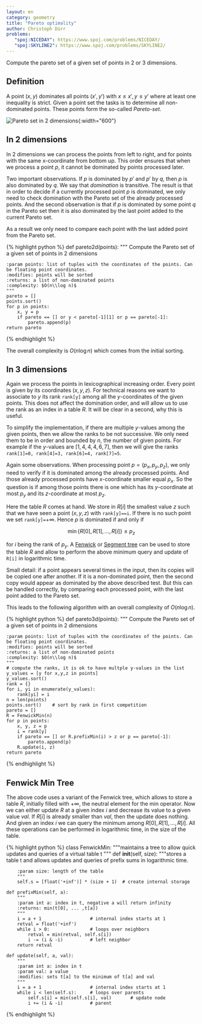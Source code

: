```yaml
---
layout: en
category: geometry
title: "Pareto optimality"
author: Christoph Dürr
problems:
   "spoj:NICEDAY": https://www.spoj.com/problems/NICEDAY/
   "spoj:SKYLINE2": https://www.spoj.com/problems/SKYLINE2/
---
```


Compute the pareto set of a given set of points in 2 or 3 dimensions.

## Definition

A point $(x,y)$ dominates all points $(x',y')$ with $x\leq x', y\leq y'$ where at least one inequality is strict. Given a point set the tasks is to determine all non-dominated points. These points form the so-called *Pareto-set*.

![Pareto set in 2 dimensions]({{site.images}}pareto-2d.png){:width="600"}

## In 2 dimensions

In 2 dimensions we can process the points from left to right, and for points with the same x-coordinate from bottom up. This order ensures that when we process a point $p$, it cannot be dominated by points processed later.

Two important observations. If $p$ is dominated by $p'$ and $p'$ by $q$, then $p$ is also dominated by $q$. We say that *domination* is transitive. The result is that in order to decide if a currently processed point $p$ is dominated, we only need to check domination with the Pareto set of the already processed points. And the second observation is that if $p$ is dominated by some point $q$ in the Pareto set then it is also dominated by the last point added to the current Pareto set.

As a result we only need to compare each point with the last added point from the Pareto set.

{% highlight python %}
def pareto2d(points):
    """ Compute the Pareto set of a given set of points in 2 dimensions

    :param points: list of tuples with the coordinates of the points. Can be floating point coordinates.
    :modifies: points will be sorted
    :returns: a list of non-dominated points
    :complexity: $O(n\\log n)$
    """
    pareto = []
    points.sort()
    for p in points:
        x, y = p
        if pareto == [] or y < pareto[-1][1] or p == pareto[-1]: 
            pareto.append(p)
    return pareto
{% endhighlight %}

The overall complexity is $O(n\log n)$ which comes from the initial sorting.

## In 3 dimensions

Again we process the points in lexicographical increasing order. Every point is given by its coordinates $(x,y,z)$. For technical reasons we want to associate to $y$ its rank `rank[y]` among all the $y$-coordinates of the given points. This does not affect the domination order, and will allow us to use the rank as an index in a table $R$. It will be clear in a second, why this is useful.

To simplify the implementation, if there are multiple $y$-values among the given points, then we allow the ranks to be not successive. We only need them to be in order and bounded by $n$, the number of given points. For example if the $y$-values are $[1,4,4,4,6,7]$, then we will give the ranks `rank[1]=0, rank[4]=3, rank[6]=4, rank[7]=5`.

Again some observations. When processing point $p=(p_x,p_y,p_z)$, we only need to verify if it is dominated among the already processed points.  And those already processed points have $x$-coordinate smaller equal $p_x$. So the question is if among those points there is one which has its $y$-coordinate at most $p_y$ and its $z$-coordinate at most $p_z$. 

Here the table $R$ comes at hand. We store in $R[i]$ the smallest value $z$ such that we have seen a point $(x,y,z)$ with `rank[y]==i`. If there is no such point we set `rank[y]=`$+\infty$. Hence $p$ is dominated if and only if 

$$
    \min\{R[0], R[1],\ldots, R[i]\} \leq p_z
$$

for $i$ being the rank of $p_y$. A [Fenwick](https://tryalgo.org/fr/2016/03/09/arbre-de-fenwick/) or [Segment tree](https://tryalgo.org/en/data%20structures/2016/06/25/segment-tree/) can be used to store the table $R$ and allow to perform the above minimum query and update of `R[i]` in logarithmic time.

Small detail: if a point appears several times in the input, then its copies will be copied one after another. If it is a non-dominated point, then the second copy would appear as dominated by the above described test. But this can be handled correctly, by comparing each processed point, with the last point added to the Pareto set.

This leads to the following algorithm with an overall complexity of $O(n\log n)$.

{% highlight python %}
def pareto3d(points):
    """ Compute the Pareto set of a given set of points in 2 dimensions

    :param points: list of tuples with the coordinates of the points. Can be floating point coordinates.
    :modifies: points will be sorted
    :returns: a list of non-dominated points
    :complexity: $O(n\\log n)$
    """
    # compute the ranks, it is ok to have multple y-values in the list
    y_values = [y for x,y,z in points]
    y_values.sort()
    rank = {}
    for i, yi in enumerate(y_values):
        rank[yi] = i
    n = len(points)
    points.sort()    # sort by rank in first competition
    pareto = []
    R = FenwickMin(n)
    for p in points:
        x, y, z = p 
        i = rank[y]
        if pareto == [] or R.prefixMin(i) > z or p == pareto[-1]:
            pareto.append(p) 
        R.update(i, z)
    return pareto 
{% endhighlight %}

## Fenwick Min Tree

The above code uses a variant of the Fenwick tree, which allows to store a table $R$, initially filled with $+\infty$, the neutral element for the min operator. Now we can either update $R$ at a given index $i$ and decrease its value to a given value $val$. If $R[i]$ is already smaller than $val$, then the update does nothing. And given an index $i$ we can query the minimum among $R[0],R[1],\ldots, R[i]$. All these operations can be performed in logarithmic time, in the size of the table.

{% highlight python %}
class FenwickMin:
    """maintains a tree to allow quick updates and queries
    of a virtual table t
    """
    def __init__(self, size):
        """stores a table t and allows updates and queries
        of prefix sums in logarithmic time.

        :param size: length of the table
        """
        self.s = [float('+inf')] * (size + 1)  # create internal storage

    def prefixMin(self, a):
        """
        :param int a: index in t, negative a will return infinity
        :returns: min(t[0], ... ,t[a])
        """
        i = a + 1                  # internal index starts at 1
        retval = float('+inf')
        while i > 0:               # loops over neighbors
            retval = min(retval, self.s[i])    
            i -= (i & -i)          # left neighbor
        return retval

    def update(self, a, val):
        """
        :param int a: index in t
        :param val: a value
        :modifies: sets t[a] to the minimum of t[a] and val
        """
        i = a + 1                  # internal index starts at 1
        while i < len(self.s):     # loops over parents
            self.s[i] = min(self.s[i], val)       # update node
            i += (i & -i)          # parent
{% endhighlight %}
